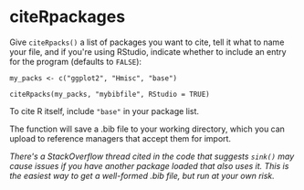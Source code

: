 # citeRpackages

Give `citeRpacks()` a list of packages you want to cite, tell it what to name your file, and if you're using RStudio, indicate whether to include an entry for the program (defaults to `FALSE`):

`my_packs <- c("ggplot2", "Hmisc", "base")`

`citeRpacks(my_packs, "mybibfile", RStudio = TRUE)`

To cite R itself, include `"base"` in your package list.

The function will save a .bib file to your working directory, which you can upload to reference managers that accept them for import.

_There's a StackOverflow thread cited in the code that suggests `sink()` may cause issues if you have another package loaded that also uses it. This is the easiest way to get a well-formed .bib file, but run at your own risk._
